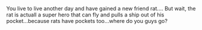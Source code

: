 You live to live another day and have gained a new friend rat.... But wait, the rat is actuall a super hero that can fly and pulls a ship out of his pocket...because rats have pockets too...where do you guys go?

